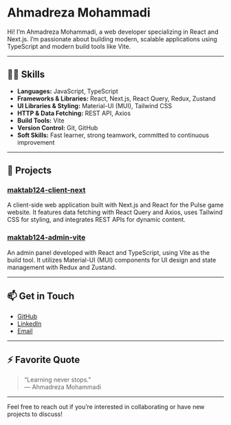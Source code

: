 # Ahmadreza Mohammadi

Hi! I’m Ahmadreza Mohammadi, a web developer specializing in React and Next.js. I’m passionate about building modern, scalable applications using TypeScript and modern build tools like Vite.

---

## 👨‍💻 Skills

- **Languages:** JavaScript, TypeScript  
- **Frameworks & Libraries:** React, Next.js, React Query, Redux, Zustand  
- **UI Libraries & Styling:** Material-UI (MUI), Tailwind CSS  
- **HTTP & Data Fetching:** REST API, Axios  
- **Build Tools:** Vite  
- **Version Control:** Git, GitHub  
- **Soft Skills:** Fast learner, strong teamwork, committed to continuous improvement

---

## 🚀 Projects

### [maktab124-client-next](https://github.com/Ahmadreza-Mohammadi/maktab124-client-next)  
A client-side web application built with Next.js and React for the Pulse game website. It features data fetching with React Query and Axios, uses Tailwind CSS for styling, and integrates REST APIs for dynamic content.

### [maktab124-admin-vite](https://github.com/Ahmadreza-Mohammadi/maktab124-admin-vite)  
An admin panel developed with React and TypeScript, using Vite as the build tool. It utilizes Material-UI (MUI) components for UI design and state management with Redux and Zustand.

---

## 📫 Get in Touch

- [GitHub](https://github.com/Ahmadreza-Mohammadi)  
- [LinkedIn](https://www.linkedin.com/in/ahmadreza-mohammadi/)  
- [Email](mailto:ahmadrezamohammadi777@gmail.com)

---

## ⚡ Favorite Quote

> “Learning never stops.”  
> — Ahmadreza Mohammadi

---

Feel free to reach out if you’re interested in collaborating or have new projects to discuss!
